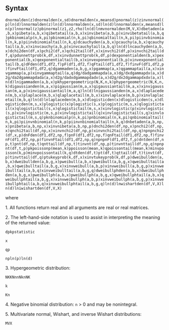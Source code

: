 ## Syntax

`dnormalden(z)dnormalden(x,sd)dnormalden(x,meansd)pnormal(z)zinvnormal(p)ln(d)lnnormalden(z)ln(d)lnnormalden(x,sd)ln(d)lnnormalden(x,meansd)ln(p)lnnormal(z)pbinormal(z1,z2,rho)ln(d)lnmvnormalden(M,V,X)dbetaden(a,b,x)pibeta(a,b,x)qibetatail(a,b,x)xinvibeta(a,b,p)xinvibetatail(a,b,q)pkbinomialp(n,k,pi)pbinomial(n,k,pi)qbinomialtail(n,k,pi)piinvbinomial(n,k,p)piinvbinomialtail(n,k,q)dcauchyden(a,b,x)pcauchy(a,b,x)qcauchytail(a,b,x)xinvcauchy(a,b,p)xinvcauchytail(a,b,q)ln(d)lncauchyden(a,b,x)dchi2den(df,x)pchi2(df,x)qchi2tail(df,x)xinvchi2(df,p)xinvchi2tail(df,q)pdunnettprob(k,df,x)xinvdunnettprob(k,df,p)dexponentialden(b,x)pexponential(b,x)qexponentialtail(b,x)xinvexponential(b,p)xinvexponentialtail(b,q)dFden(df1,df2,f)pF(df1,df2,f)qFtail(df1,df2,f)finvF(df1,df2,p)finvFtail(df1,df2,q)dgammaden(a,b,g,x)pgammap(a,x)qgammaptail(a,x)xinvgammap(a,p)xinvgammaptail(a,q)dg/dadgammapda(a,x)dg/dxdgammapdx(a,x)d2g/da2dgammapdada(a,x)d2g/dadxdgammapdadx(a,x)d2g/dx2dgammapdxdx(a,x)ln(d)lnigammaden(a,b,x)pkhypergeometricp(N,K,n,k)phypergeometric(N,K,n,k)digaussianden(m,a,x)pigaussian(m,a,x)qigaussiantail(m,a,x)xinvigaussian(m,a,p)xinvigaussiantail(m,a,q)ln(d)lnigaussianden(m,a,x)dlaplaceden(m,b,x)plaplace(m,b,x)qlaplacetail(m,b,x)xinvlaplace(m,b,p)xinvlaplacetail(m,b,q)ln(d)lnlaplaceden(m,b,x)dlogisticden(x)dlogisticden(s,x)dlogisticden(m,s,x)plogistic(x)plogistic(s,x)plogistic(m,s,x)qlogistictail(x)qlogistictail(s,x)qlogistictail(m,s,x)xinvlogistic(p)xinvlogistic(s,p)xinvlogistic(m,s,p)xinvlogistictail(q)xinvlogistictail(s,q)xinvlogistictail(m,s,q)pknbinomialp(n,k,pi)pnbinomial(n,k,pi)qnbinomialtail(n,k,pi)piinvnbinomial(n,k,p)piinvnbinomialtail(n,k,q)dnbetaden(a,b,np,x)pnibeta(a,b,np,x)xinvnibeta(a,b,np,p)dnchi2den(df,np,x)pnchi2(df,np,x)qnchi2tail(df,np,x)xinvnchi2(df,np,p)xinvnchi2tail(df,np,q)npnpnchi2(df,x,p)dnFden(df1,df2,np,f)pnF(df1,df2,np,f)qnFtail(df1,df2,np,f)finvnF(df1,df2,np,p)finvnFtail(df1,df2,np,q)npnpnF(df1,df2,f,p)dntden(df,np,t)pnt(df,np,t)qnttail(df,np,t)tinvnt(df,np,p)tinvnttail(df,np,q)npnpnt(df,t,p)pkpoissonp(mean,k)ppoisson(mean,k)qpoissontail(mean,k)minvpoisson(k,p)minvpoissontail(k,q)dtden(df,t)pt(df,t)qttail(df,t)tinvt(df,p)tinvttail(df,q)ptukeyprob(k,df,x)xinvtukeyprob(k,df,p)dweibullden(a,b,x)dweibullden(a,b,g,x)pweibull(a,b,x)pweibull(a,b,g,x)qweibulltail(a,b,x)qweibulltail(a,b,g,x)xinvweibull(a,b,p)xinvweibull(a,b,g,p)xinvweibulltail(a,b,q)xinvweibulltail(a,b,g,q)dweibullphden(a,b,x)dweibullphden(a,b,g,x)pweibullph(a,b,x)pweibullph(a,b,g,x)qweibullphtail(a,b,x)qweibullphtail(a,b,g,x)xinvweibullph(a,b,p)xinvweibullph(a,b,g,p)xinvweibullphtail(a,b,q)xinvweibullphtail(a,b,g,q)ln(d)lnwishartden(df,V,X)ln(d)lniwishartden(df,V,X)`

where

1\. All functions return real and all arguments are real or real
matrices.

2\. The left-hand-side notation is used to assist in interpreting the
meaning of the returned value:

`dpkpstatistic`

`x`

<!-- -->

`qp`

`npln(p)ln(d)`

3\. Hypergeometric distribution:

`NKKNnnNknNK`

`k`

`Kn`

4\. Negative binomial distribution: `n` &gt; 0 and may be nonintegral.

5\. Multivariate normal, Wishart, and inverse Wishart distributions:

`MVX`
